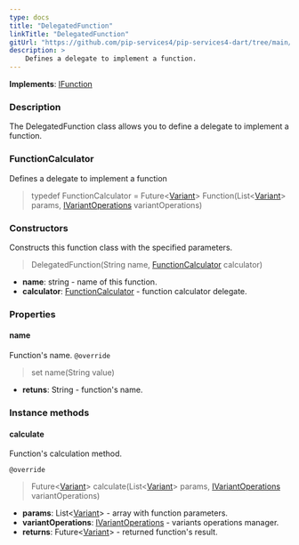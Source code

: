 ```yaml
---
type: docs
title: "DelegatedFunction"
linkTitle: "DelegatedFunction"
gitUrl: "https://github.com/pip-services4/pip-services4-dart/tree/main/pip-services4-expressions-dart"
description: > 
    Defines a delegate to implement a function.
---
```


**Implements**: [IFunction](../ifunction)

### Description

The DelegatedFunction class allows you to define a delegate to implement a function.

### FunctionCalculator
Defines a delegate to implement a function

> typedef FunctionCalculator = Future<[Variant](../../../variants/variant)> Function(List<[Variant](../../../variants/variant)> params, [IVariantOperations](../../../variants/ivariant_operations) variantOperations)

### Constructors
Constructs this function class with the specified parameters.

> DelegatedFunction(String name, [FunctionCalculator](#functioncalculator) calculator)

- **name**: string - name of this function.
- **calculator**: [FunctionCalculator](#functioncalculator) - function calculator delegate.

### Properties

#### name
Function's name.
`@override`
> set name(String value)

- **retuns**: String - function's name.

### Instance methods

#### calculate
Function's calculation method.

`@override`
> Future<[Variant](../../../variants/variant)> calculate(List<[Variant](../../../variants/variant)> params, [IVariantOperations](../../../variants/ivariant_operations) variantOperations)

- **params**: List<[Variant](../../../variants/variant)> - array with function parameters.
- **variantOperations**: [IVariantOperations](../../../variants/ivariant_operations) - variants operations manager.
- **returns**: Future<[Variant](../../../variants/variant)> - returned function's result.

